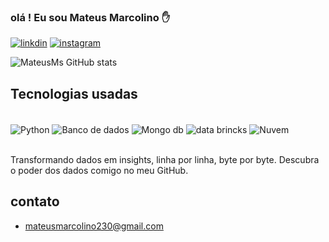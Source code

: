 ### olá ! Eu sou Mateus Marcolino ✋

[![linkdin](	https://img.shields.io/badge/LinkedIn-0077B5?style=for-the-badge&logo=linkedin&logoColor=white)](https://www.linkedin.com/in/mateus-marcolino-silva-0a4636221/)
[![instagram](https://img.shields.io/badge/Instagram-E4405F?style=for-the-badge&logo=instagram&logoColor=white	)](https://www.instagram.com/cantododev/)


![MateusMs GitHub stats](https://github-readme-stats.vercel.app/api?username=MateusMsDatabase&show_icons=true&theme=onedark)

## Tecnologias usadas

<div style= "display: inline_block"> </br>
<img align="center"  alt= "Python" src="https://img.shields.io/badge/Python-3776AB?style=for-the-badge&logo=python&logoColor=white"/>
<img align="center"  alt= "Banco de dados" src="https://img.shields.io/badge/Microsoft_SQL_Server-CC2927?style=for-the-badge&logo=microsoft-sql-server&logoColor=white"/>
<img align="center"  alt= "Mongo db" src="https://img.shields.io/badge/MongoDB-4EA94B?style=for-the-badge&logo=mongodb&logoColor=white"/>
<img align="center"  alt= "data brincks" src="https://img.shields.io/badge/Databricks-FF3621?style=for-the-badge&logo=Databricks&logoColor=white"/>
<img align="center"  alt= "Nuvem" src="https://img.shields.io/badge/microsoft%20azure-0089D6?style=for-the-badge&logo=microsoft-azure&logoColor=white"/>
</div></br>

Transformando dados em insights, linha por linha, byte por byte. Descubra o poder dos dados comigo no meu GitHub.

## contato

- [mateusmarcolino230@gmail.com]()





